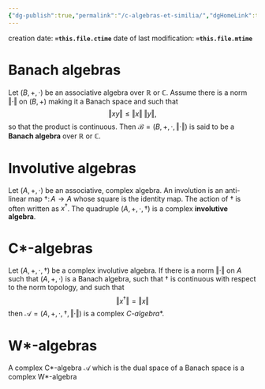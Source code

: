 ```yaml
---
{"dg-publish":true,"permalink":"/c-algebras-et-similia/","dgHomeLink":true,"dgPassFrontmatter":false,"dgShowBacklinks":false,"dgShowLocalGraph":true,"dgShowInlineTitle":false,"dgShowFileTree":true,"dgEnableSearch":true}
---
```




creation date: **`=this.file.ctime`** 
date of last modification: **`=this.file.mtime`**

# Banach algebras

Let $(B,+,\cdot)$ be an associative algebra over $\mathbb{R}$ or $\mathbb{C}$. Assume there is a norm $\Vert\cdot\Vert$ on $(B,+)$ making it a Banach space and such that
$$
\Vert xy\Vert \leq \Vert x\Vert \; \Vert y\Vert,
$$
so that the product is continuous. Then $\mathcal{B}=(B,+,\cdot,\Vert\cdot\Vert)$ is said to be a **Banach algebra** over $\mathbb{R}$ or $\mathbb{C}$.

# Involutive algebras

Let $(A,+,\cdot)$ be an associative, complex algebra. An involution is an anti-linear map $\dagger \colon A\rightarrow A$ whose square is the identity map. The action of $\dagger$ is often written as $x^{\dagger}$. The quadruple $(A,+,\cdot,\dagger)$ is a complex **involutive algebra**.

# C*-algebras

Let $(A,+,\cdot,\dagger)$ be a complex involutive algebra. If there is a norm $\Vert\cdot\Vert$ on $A$ such that $(A,+,\cdot)$ is a Banach algebra, such that $\dagger$ is continuous with respect to the norm topology, and such that
$$
\Vert x^{\dagger}\Vert = \Vert x\Vert
$$
then $\mathscr{A}=(A,+,\cdot,\dagger,\Vert\cdot\Vert)$ is a complex **C*-algebra**.

# W*-algebras

A complex C*-algebra $\mathscr{A}$ which is the dual space of a Banach space is a complex W*-algebra

